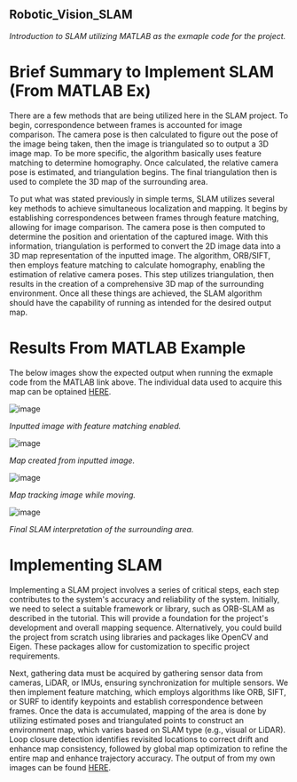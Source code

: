 ## Robotic_Vision_SLAM
*Introduction to SLAM utilizing MATLAB as the exmaple code for the project.*

# Brief Summary to Implement SLAM (From MATLAB Ex)
There are a few methods that are being utilized here in the SLAM project. To begin, correspondence between frames is accounted for image comparison. The camera pose is then calculated to figure out the pose of the image being taken, then the image is triangulated so to output a 3D image map. 
To be more specific, the algorithm basically uses feature matching to determine homography. Once calculated, the relative camera pose is estimated, and triangulation begins. The final triangulation then is used to complete the 3D map of the surrounding area.  

To put what was stated previously in simple terms, SLAM utilizes several key methods to achieve simultaneous localization and mapping. It begins by establishing correspondences between frames through feature matching, allowing for image comparison. The camera pose is then computed to determine the position and orientation of the captured image. With this information, triangulation is performed to convert the 2D image data into a 3D map representation of the inputted image. The algorithm, ORB/SIFT, then employs feature matching to calculate homography, enabling the estimation of relative camera poses. This step utilizes triangulation, then results in the creation of a comprehensive 3D map of the surrounding environment. Once all these things are achieved, the SLAM algorithm should have the capability of running as intended for the desired output map. 

# Results From MATLAB Example
The below images show the expected output when running the exmaple code from the MATLAB link above. The individual data used to acquire this map can be optained [HERE](SLAM/MATLAB_Ex).


![image](https://github.com/RoboticsZ12/Robotic_Vision_SLAM/assets/142946153/54b7182c-0999-434e-a830-94fe52576636)

*Inputted image with feature matching enabled.*

![image](https://github.com/RoboticsZ12/Robotic_Vision_SLAM/assets/142946153/8583785b-0716-4287-af0a-26a787e778b0)

*Map created from inputted image.*

![image](https://github.com/RoboticsZ12/Robotic_Vision_SLAM/assets/142946153/afee9660-46dc-43e7-b8c4-5817123ab517)

*Map tracking image while moving.*

![image](https://github.com/RoboticsZ12/Robotic_Vision_SLAM/assets/142946153/d0f7b64e-a98d-4708-b5d5-124dbff19bf2)

*Final SLAM interpretation of the surrounding area.*

# Implementing SLAM
Implementing a SLAM project involves a series of critical steps, each step contributes to the system's accuracy and reliability of the system. Initially, we need to select a suitable framework or library, such as ORB-SLAM as described in the tutorial. This will provide a foundation for the project's development and overall mapping sequence. Alternatively, you could build the project from scratch using libraries and packages like OpenCV and Eigen. These packages allow for customization to specific project requirements. 

Next, gathering data must be acquired by gathering sensor data from cameras, LiDAR, or IMUs, ensuring synchronization for multiple sensors. We then implement feature matching, which employs algorithms like ORB, SIFT, or SURF to identify keypoints and establish correspondence between frames.  Once the data is accumulated, mapping of the area is done by utilizing estimated poses and triangulated points to construct an environment map, which varies based on SLAM type (e.g., visual or LiDAR). Loop closure detection identifies revisited locations to correct drift and enhance map consistency, followed by global map optimization to refine the entire map and enhance trajectory accuracy. The output of from my own images can be found [HERE](SLAM/MATLAB_Own_Implementation).
